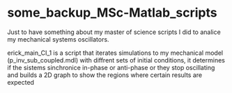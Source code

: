 # some_backup_MSc-Matlab_scripts
Just to have something about my master of science scripts I did to analice my mechanical systems oscillators.

erick_main_CI_1 is a script that iterates simulations to my mechanical model (p_inv_sub_coupled.mdl) with diffrent sets of initial conditions,
it determines if the sistems sinchronice in-phase or anti-phase or they stop oscillating and builds a 2D graph to show the regions where certain results are expected
